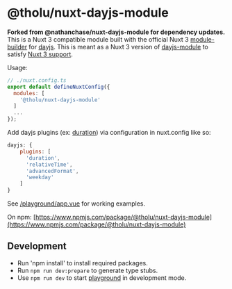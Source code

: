 # @tholu/nuxt-dayjs-module

**Forked from @nathanchase/nuxt-dayjs-module for dependency updates.** This is a Nuxt 3 compatible module built with the official Nuxt 3 [module-builder](https://github.com/nuxt/module-builder) for [dayjs](https://github.com/iamkun/dayjs/). This is meant as a Nuxt 3 version of [dayjs-module](https://github.com/nuxt-community/dayjs-module) to satisfy [Nuxt 3 support](https://github.com/nuxt-community/dayjs-module/issues/376).

Usage:
```js
// ./nuxt.config.ts
export default defineNuxtConfig({
  modules: [
    '@tholu/nuxt-dayjs-module'
  ]
  ...
});
```

Add dayjs plugins (ex: [duration](https://day.js.org/docs/en/plugin/duration)) via configuration in nuxt.config like so:
```js
dayjs: {
    plugins: [
      'duration',
      'relativeTime',
      'advancedFormat',
      'weekday'
    ]
}
```

See [/playground/app.vue](https://github.com/tholu/dayjs/blob/master/playground/app.vue) for working examples.

On npm: [https://www.npmjs.com/package/@tholu/nuxt-dayjs-module](https://www.npmjs.com/package/@tholu/nuxt-dayjs-module)

## Development

- Run 'npm install' to install required packages.
- Run `npm run dev:prepare` to generate type stubs.
- Use `npm run dev` to start [playground](./playground) in development mode.
```
